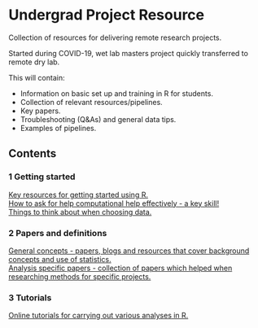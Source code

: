 # Undergrad Project Resource

Collection of resources for delivering remote research projects.

Started during COVID-19, wet lab masters project quickly transferred to remote dry lab.

This will contain:

* Information on basic set up and training in R for students.
* Collection of relevant resources/pipelines.
* Key papers.
* Troubleshooting (Q&As) and general data tips.
* Examples of pipelines.

## Contents

### 1 Getting started

[Key resources for getting started using R.](1_Getting_started/Key_R_resources.md)  
[How to ask for help computational help effectively - a key skill!](1_Getting_started/How_to_ask_for_help.md)  
[Things to think about when choosing data.](1_Getting_started/Finding_your_data.md)  

### 2 Papers and definitions

[General concepts - papers, blogs and resources that cover background concepts and use of statistics.](2_Papers_and_definitions/General_concepts.md)  
[Analysis specific papers - collection of papers which helped when researching methods for specific projects.](2_Papers_and_definitions/Analysis_specific_papers.md)  

### 3 Tutorials

[Online tutorials for carrying out various analyses in R.](3_Tutorials/Online_tutorials.md)  
